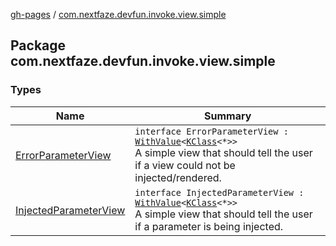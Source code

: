 [gh-pages](../index.md) / [com.nextfaze.devfun.invoke.view.simple](./index.md)

## Package com.nextfaze.devfun.invoke.view.simple

### Types

| Name | Summary |
|---|---|
| [ErrorParameterView](-error-parameter-view.md) | `interface ErrorParameterView : `[`WithValue`](../com.nextfaze.devfun.invoke.view/-with-value/index.md)`<`[`KClass`](https://kotlinlang.org/api/latest/jvm/stdlib/kotlin.reflect/-k-class/index.html)`<*>>`<br>A simple view that should tell the user if a view could not be injected/rendered. |
| [InjectedParameterView](-injected-parameter-view.md) | `interface InjectedParameterView : `[`WithValue`](../com.nextfaze.devfun.invoke.view/-with-value/index.md)`<`[`KClass`](https://kotlinlang.org/api/latest/jvm/stdlib/kotlin.reflect/-k-class/index.html)`<*>>`<br>A simple view that should tell the user if a parameter is being injected. |
